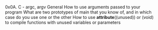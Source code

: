 0x0A. C - argc, argv
General
How to use arguments passed to your program
What are two prototypes of main that you know of, and in which case
do you use one or the other
How to use __attribute__((unused)) or (void) to compile functions
with unused variables or parameters
